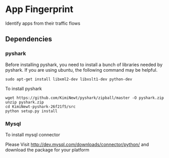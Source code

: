 # App Fingerprint
Identify apps from their traffic flows

## Dependencies

### pyshark
Before installing pyshark, you need to install a bunch of libraries needed by pyshark. If you are using ubuntu, the following command may be helpful.

	sudo apt-get install libxml2-dev libxslt1-dev python-dev
	
To install pyshark

	wget https://github.com/KimiNewt/pyshark/zipball/master -O pyshark.zip
	unzip pyshark.zip
	cd KimiNewt-pyshark-26f21f5/src
	python setup.py install
	
	
	
### Mysql
To install mysql connector

Please Visit http://dev.mysql.com/downloads/connector/python/ and download the package for your platform
